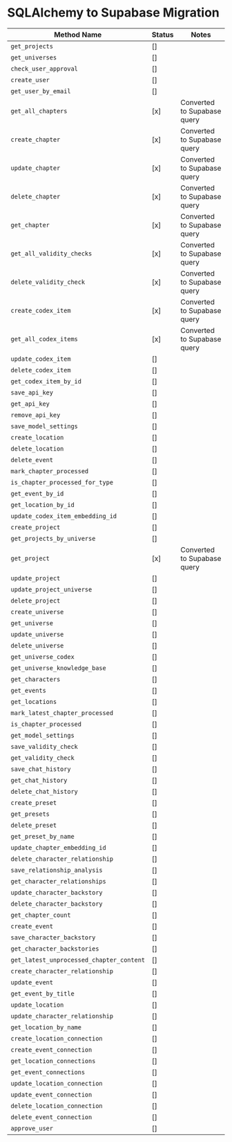 # SQLAlchemy to Supabase Migration

| Method Name                                      | Status | Notes                                                                 |
|-------------------------------------------------|--------|-------------------------------------------------------------------------|
| `get_projects`                                  | []     |                                                                         |
| `get_universes`                                | []     |                                                                         |
| `check_user_approval`                           | []     |                                                                         |
| `create_user`                                   | []     |                                                                         |
| `get_user_by_email`                             | []     |                                                                         |
| `get_all_chapters`                              | [x]    | Converted to Supabase query                                             |
| `create_chapter`                                | [x]     | Converted to Supabase query                                             |
| `update_chapter`                                | [x]     | Converted to Supabase query                                             |
| `delete_chapter`                                | [x]     | Converted to Supabase query                                             |
| `get_chapter`                                   | [x]    | Converted to Supabase query                                             |
| `get_all_validity_checks`                      | [x]     | Converted to Supabase query                                             |
| `delete_validity_check`                        | [x]     | Converted to Supabase query                                             |
| `create_codex_item`                             | [x]     | Converted to Supabase query                                             |
| `get_all_codex_items`                           | [x]     | Converted to Supabase query                                             |
| `update_codex_item`                             | []     |                                                                         |
| `delete_codex_item`                             | []     |                                                                         |
| `get_codex_item_by_id`                          | []     |                                                                         |
| `save_api_key`                                 | []     |                                                                         |
| `get_api_key`                                  | []     |                                                                         |
| `remove_api_key`                               | []     |                                                                         |
| `save_model_settings`                           | []     |                                                                         |
| `create_location`                              | []     |                                                                         |
| `delete_location`                              | []     |                                                                         |
| `delete_event`                                 | []     |                                                                         |
| `mark_chapter_processed`                        | []     |                                                                         |
| `is_chapter_processed_for_type`                | []     |                                                                         |
| `get_event_by_id`                              | []     |                                                                         |
| `get_location_by_id`                           | []     |                                                                         |
| `update_codex_item_embedding_id`               | []     |                                                                         |
| `create_project`                               | []     |                                                                         |
| `get_projects_by_universe`                     | []     |                                                                         |
| `get_project`                                  | [x]     | Converted to Supabase query                                             |
| `update_project`                               | []     |                                                                         |
| `update_project_universe`                      | []     |                                                                         |
| `delete_project`                               | []     |                                                                         |
| `create_universe`                              | []     |                                                                         |
| `get_universe`                                 | []     |                                                                         |
| `update_universe`                              | []     |                                                                         |
| `delete_universe`                              | []     |                                                                         |
| `get_universe_codex`                           | []     |                                                                         |
| `get_universe_knowledge_base`                  | []     |                                                                         |
| `get_characters`                               | []     |                                                                         |
| `get_events`                                   | []     |                                                                         |
| `get_locations`                                | []     |                                                                         |
| `mark_latest_chapter_processed`                | []     |                                                                         |
| `is_chapter_processed`                         | []     |                                                                         |
| `get_model_settings`                           | []     |                                                                         |
| `save_validity_check`                          | []     |                                                                         |
| `get_validity_check`                           | []     |                                                                         |
| `save_chat_history`                            | []     |                                                                         |
| `get_chat_history`                             | []     |                                                                         |
| `delete_chat_history`                          | []     |                                                                         |
| `create_preset`                                | []     |                                                                         |
| `get_presets`                                  | []     |                                                                         |
| `delete_preset`                                | []     |                                                                         |
| `get_preset_by_name`                           | []     |                                                                         |
| `update_chapter_embedding_id`                  | []     |                                                                         |
| `delete_character_relationship`                | []     |                                                                         |
| `save_relationship_analysis`                   | []     |                                                                         |
| `get_character_relationships`                  | []     |                                                                         |
| `update_character_backstory`                   | []     |                                                                         |
| `delete_character_backstory`                   | []     |                                                                         |
| `get_chapter_count`                            | []     |                                                                         |
| `create_event`                                 | []     |                                                                         |
| `save_character_backstory`                     | []     |                                                                         |
| `get_character_backstories`                    | []     |                                                                         |
| `get_latest_unprocessed_chapter_content`       | []     |                                                                         |
| `create_character_relationship`                | []     |                                                                         |
| `update_event`                                 | []     |                                                                         |
| `get_event_by_title`                           | []     |                                                                         |
| `update_location`                              | []     |                                                                         |
| `update_character_relationship`                | []     |                                                                         |
| `get_location_by_name`                         | []     |                                                                         |
| `create_location_connection`                   | []     |                                                                         |
| `create_event_connection`                      | []     |                                                                         |
| `get_location_connections`                     | []     |                                                                         |
| `get_event_connections`                        | []     |                                                                         |
| `update_location_connection`                   | []     |                                                                         |
| `update_event_connection`                      | []     |                                                                         |
| `delete_location_connection`                   | []     |                                                                         |
| `delete_event_connection`                      | []     |                                                                         |
| `approve_user`                                 | []     |                                                                         |
